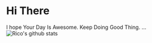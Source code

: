# Hi There
I hope Your Day Is Awesome. Keep Doing Good Thing. 
...
![Rico's github stats](https://github-readme-stats.vercel.app/api?username=Liquid72&show_icons=true&theme=radical)
